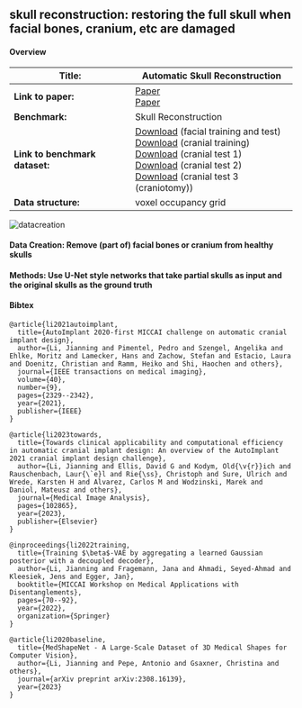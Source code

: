 ## skull reconstruction: restoring the full skull when facial bones, cranium, etc are damaged  


#### Overview

| **Title:**    | Automatic Skull Reconstruction |
| -------- | ------- |
| **Link to paper:** | [Paper](https://www.sciencedirect.com/science/article/abs/pii/S1361841523001251)   <br> [Paper](https://link.springer.com/chapter/10.1007/978-3-031-25046-0_7)   |
| **Benchmark:**    | Skull Reconstruction   |
| **Link to benchmark dataset:**    | [Download](https://uni-duisburg-essen.sciebo.de/s/04LtiVuuUxL4ybT) (facial training and test) <br> [Download](https://dl.dropboxusercontent.com/s/2v09h0vt0k3x9l3/training_set.zip?dl=0) (cranial training) <br> [Download](https://dl.dropboxusercontent.com/s/me3yh4azub7jbpn/test_set_for_participants.zip?dl=0) (cranial test 1) <br> [Download](https://dl.dropboxusercontent.com/s/7ijvewjw4lnjyjv/additional_test_set_for_participants.zip?dl=0) (cranial test 2)  <br> [Download](https://figshare.com/articles/dataset/MUG500_Repository/9616319?file=29011878) (cranial test 3  (craniotomy))|
| **Data structure:**| voxel occupancy grid  |

![datacreation](https://github.com/Jianningli/medshapenet-feedback/blob/main/assets/skull_reconstruction.png)



#### Data Creation: Remove (part of) facial bones or cranium  from healthy skulls



#### Methods: Use U-Net style networks that take partial skulls as input and the original skulls as the ground truth  






















#### Bibtex
```
@article{li2021autoimplant,
  title={AutoImplant 2020-first MICCAI challenge on automatic cranial implant design},
  author={Li, Jianning and Pimentel, Pedro and Szengel, Angelika and Ehlke, Moritz and Lamecker, Hans and Zachow, Stefan and Estacio, Laura and Doenitz, Christian and Ramm, Heiko and Shi, Haochen and others},
  journal={IEEE transactions on medical imaging},
  volume={40},
  number={9},
  pages={2329--2342},
  year={2021},
  publisher={IEEE}
}

@article{li2023towards,
  title={Towards clinical applicability and computational efficiency in automatic cranial implant design: An overview of the AutoImplant 2021 cranial implant design challenge},
  author={Li, Jianning and Ellis, David G and Kodym, Old{\v{r}}ich and Rauschenbach, Laur{\`e}l and Rie{\ss}, Christoph and Sure, Ulrich and Wrede, Karsten H and Alvarez, Carlos M and Wodzinski, Marek and Daniol, Mateusz and others},
  journal={Medical Image Analysis},
  pages={102865},
  year={2023},
  publisher={Elsevier}
}

@inproceedings{li2022training,
  title={Training $\beta$-VAE by aggregating a learned Gaussian posterior with a decoupled decoder},
  author={Li, Jianning and Fragemann, Jana and Ahmadi, Seyed-Ahmad and Kleesiek, Jens and Egger, Jan},
  booktitle={MICCAI Workshop on Medical Applications with Disentanglements},
  pages={70--92},
  year={2022},
  organization={Springer}
}

@article{li2020baseline,
  title={MedShapeNet - A Large-Scale Dataset of 3D Medical Shapes for Computer Vision},
  author={Li, Jianning and Pepe, Antonio and Gsaxner, Christina and others},
  journal={arXiv preprint arXiv:2308.16139},
  year={2023}
}
```
